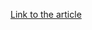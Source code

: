 [Link to the article](https://thehackernews.com/2025/03/apache-tomcat-vulnerability-comes-under.html)
